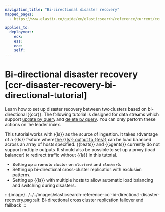 ```yaml
---
navigation_title: "Bi-directional disaster recovery"
mapped_pages:
  - https://www.elastic.co/guide/en/elasticsearch/reference/current/ccr-disaster-recovery-bi-directional-tutorial.html

applies_to:
  deployment:
    eck: 
    ess: 
    ece: 
    self: 
---
```




# Bi-directional disaster recovery [ccr-disaster-recovery-bi-directional-tutorial]


Learn how to set up disaster recovery between two clusters based on bi-directional {{ccr}}. The following tutorial is designed for data streams which support [update by query](../../../manage-data/data-store/data-streams/use-data-stream.md#update-docs-in-a-data-stream-by-query) and [delete by query](../../../manage-data/data-store/data-streams/use-data-stream.md#delete-docs-in-a-data-stream-by-query). You can only perform these actions on the leader index.

This tutorial works with {{ls}} as the source of ingestion. It takes advantage of a {{ls}} feature where [the {{ls}} output to {{es}}](asciidocalypse://docs/logstash/docs/reference/ingestion-tools/logstash/plugins-outputs-elasticsearch.md) can be load balanced across an array of hosts specified. {{beats}} and {{agents}} currently do not support multiple outputs. It should also be possible to set up a proxy (load balancer) to redirect traffic without {{ls}} in this tutorial.

* Setting up a remote cluster on `clusterA` and `clusterB`.
* Setting up bi-directional cross-cluster replication with exclusion patterns.
* Setting up {{ls}} with multiple hosts to allow automatic load balancing and switching during disasters.

:::{image} ../../../images/elasticsearch-reference-ccr-bi-directional-disaster-recovery.png
:alt: Bi-directional cross cluster replication failover and failback
:::





